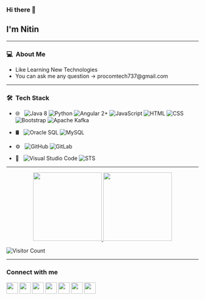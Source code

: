 ### Hi there 👋

<h2>I'm Nitin</h2>
<hr >

<h3> 💻 &nbsp;About Me </h3>
<ul><li>Like Learning New Technologies</li>
  <li>You can ask me any question -> procomtech737@gmail.com</li>
</ul>

<hr>
<h3> 🛠 &nbsp;Tech Stack</h3>

- 🌐 &nbsp;
  ![Java 8](https://img.shields.io/badge/-Java%208-333333?style=flat&logo=java&logoColor=red)
  ![Python](https://img.shields.io/badge/-Python-333333?style=flat&logo=python)
  ![Angular 2+](https://img.shields.io/badge/-Angular2+-333333?style=flat&logo=angular)
  ![JavaScript](https://img.shields.io/badge/-JavaScript-333333?style=flat&logo=javascript)
  ![HTML](https://img.shields.io/badge/-HTML-333333?style=flat&logo=HTML5)
  ![CSS](https://img.shields.io/badge/-CSS-333333?style=flat&logo=CSS3&logoColor=1572B6)
  ![Bootstrap](https://img.shields.io/badge/-Bootstrap-333333?style=flat&logo=bootstrap&logoColor=563D7C)
  ![Apache Kafka](https://img.shields.io/badge/-Apache%20Kafka-333333?style=flat&logo=apache+kafka)
  
- 🛢 &nbsp;
  ![Oracle SQL](https://img.shields.io/badge/-Oracle%20SQL-333333?style=flat&logo=oraclesql)
  ![MySQL](https://img.shields.io/badge/-MySQL-333333?style=flat&logo=mysql)
- ⚙️ &nbsp;
  ![GitHub](https://img.shields.io/badge/-GitHub-333333?style=flat&logo=github)
  ![GitLab](https://img.shields.io/badge/-GitLab-333333?style=flat&logo=gitlab)
  
- 🔧 &nbsp;
  ![Visual Studio Code](https://img.shields.io/badge/-Visual%20Studio%20Code-333333?style=flat&logo=visual-studio-code&logoColor=007ACC)
  ![STS](https://img.shields.io/badge/-Spring%20Tool%20Suite-333333?style=flat&logo=spring)

<hr>

<p align="center">
<a href="https://github.com/mordor737">
  <img height="180em" src="https://github-readme-stats.vercel.app/api?username=mordor737&show_icons=true&theme=vue-dark&include_all_commits=true&count_private=true" />
  <img height="180em" src="https://github-readme-stats-eight-theta.vercel.app/api/top-langs/?username=mordor737&layout=compact&exclude_lang=java+r&theme=vue-dark" />
</a>
</p>

  ![Visitor Count](https://komarev.com/ghpvc/?username=mordor737)

<hr>

### Connect with me
[<img height="30" src="https://img.shields.io/badge/twitter-%231DA1F2.svg?&style=for-the-badge&logo=twitter&logoColor=white" />][twitter]
[<img height="30" src="https://img.shields.io/badge/linkedin-%230077B5.svg?&style=for-the-badge&logo=linkedin&logoColor=white" />][LinkedIn]
[<img height="30" src = "https://img.shields.io/badge/instagram-%23E4405F.svg?&style=for-the-badge&logo=instagram&logoColor=white">][Instagram] 
[<img height="30" src = "https://img.shields.io/badge/facebook-%231877F2.svg?&style=for-the-badge&logo=facebook&logoColor=white">][Facebook]
[<img height="30" src="https://img.shields.io/badge/medium-%231DA1F2.svg?&style=for-the-badge&logo=twitter&logoColor=white" />][Medium]
[<img height="30" src="https://img.shields.io/badge/hashnode-%230077B5.svg?&style=for-the-badge&logo=linkedin&logoColor=white" />][HashNode]
[<img height="30" src = "https://img.shields.io/badge/dev-%231877F2.svg?&style=for-the-badge&logo=dev&logoColor=white">][dev.to]
<br />




[twitter]: https://twitter.com/Nitin26743927
[LinkedIn]: https://www.linkedin.com/in/nitin737/
[Instagram]: https://www.instagram.com/mordor.code/
[Facebook]: https://www.facebook.com/nitin.unknown/
[dev.to]: https://dev.to/mordor737/
[HashNode]: https://hashnode.com/@morder737
[Medium]: https://medium.com/@procomtech737
[reddit]: https://www.reddit.com/user/mordor737
